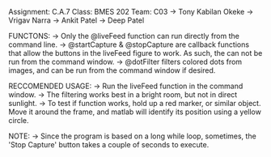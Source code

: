 Assignment: C.A.7
Class: BMES 202
Team: C03
      -> Tony Kabilan Okeke
      -> Vrigav Narra
      -> Ankit Patel
      -> Deep Patel

FUNCTONS:
-> Only the @liveFeed function can run directly from the command line.
-> @startCapture & @stopCapture are callback functions that allow the 
   buttons in the liveFeed figure to work. As such, the can not be run from
   the command window.
-> @dotFilter filters colored dots from images, and can be run from the 
   command window if desired.

RECCOMENDED USAGE:
-> Run the liveFeed function in the command window.
-> The filtering works best in a bright room, but not in direct sunlight.
-> To test if function works, hold up a red marker, or similar object.
   Move it around the frame, and matlab will identify its position using 
   a yellow circle.

NOTE:
-> Since the program is based on a long while loop, sometimes, the 'Stop 
   Capture' button takes a couple of seconds to execute.
